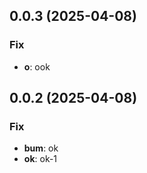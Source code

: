 ## 0.0.3 (2025-04-08)

### Fix

- **o**: ook

## 0.0.2 (2025-04-08)

### Fix

- **bum**: ok
- **ok**: ok-1
